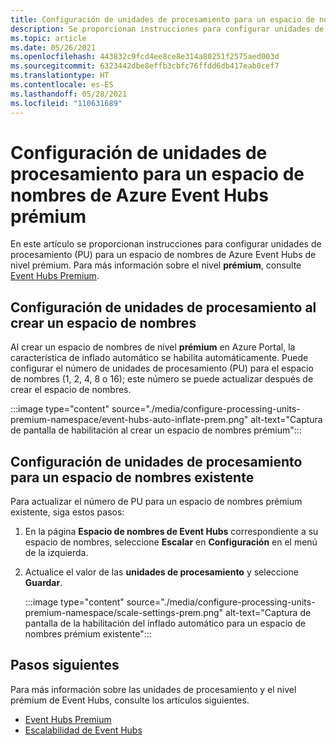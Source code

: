 ```yaml
---
title: Configuración de unidades de procesamiento para un espacio de nombres de Azure Event Hubs prémium
description: Se proporcionan instrucciones para configurar unidades de procesamiento para un espacio de nombres de Event Hubs prémium.
ms.topic: article
ms.date: 05/26/2021
ms.openlocfilehash: 443832c9fcd4ee8ce8e314a80251f2575aed003d
ms.sourcegitcommit: 6323442dbe8effb3cbfc76ffdd6db417eab0cef7
ms.translationtype: HT
ms.contentlocale: es-ES
ms.lasthandoff: 05/28/2021
ms.locfileid: "110631689"
---
```

# <a name="configure-processing-units-for-a-premium-tier-azure-event-hubs-namespace"></a>Configuración de unidades de procesamiento para un espacio de nombres de Azure Event Hubs prémium
En este artículo se proporcionan instrucciones para configurar unidades de procesamiento (PU) para un espacio de nombres de Azure Event Hubs de nivel prémium. Para más información sobre el nivel **prémium**, consulte [Event Hubs Premium](event-hubs-premium-overview.md).

## <a name="configure-processing-units-when-creating-a-namespace"></a>Configuración de unidades de procesamiento al crear un espacio de nombres
Al crear un espacio de nombres de nivel **prémium** en Azure Portal, la característica de inflado automático se habilita automáticamente. Puede configurar el número de unidades de procesamiento (PU) para el espacio de nombres (1, 2, 4, 8 o 16); este número se puede actualizar después de crear el espacio de nombres. 

:::image type="content" source="./media/configure-processing-units-premium-namespace/event-hubs-auto-inflate-prem.png" alt-text="Captura de pantalla de habilitación al crear un espacio de nombres prémium":::

## <a name="configure-processing-units-for-an-existing-namespace"></a>Configuración de unidades de procesamiento para un espacio de nombres existente
Para actualizar el número de PU para un espacio de nombres prémium existente, siga estos pasos: 

1. En la página **Espacio de nombres de Event Hubs** correspondiente a su espacio de nombres, seleccione **Escalar** en **Configuración** en el menú de la izquierda. 
1. Actualice el valor de las **unidades de procesamiento** y seleccione **Guardar**. 

    :::image type="content" source="./media/configure-processing-units-premium-namespace/scale-settings-prem.png" alt-text="Captura de pantalla de la habilitación del inflado automático para un espacio de nombres prémium existente":::

## <a name="next-steps"></a>Pasos siguientes
Para más información sobre las unidades de procesamiento y el nivel prémium de Event Hubs, consulte los artículos siguientes.

- [Event Hubs Premium](event-hubs-premium-overview.md)
- [Escalabilidad de Event Hubs](event-hubs-scalability.md)
